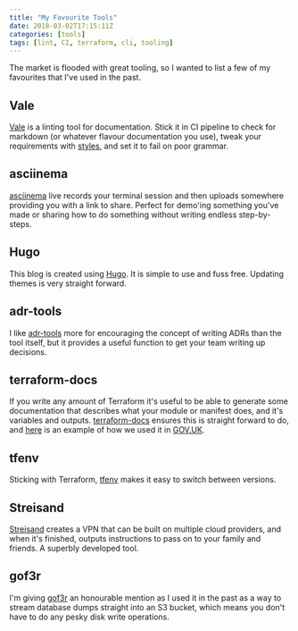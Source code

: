 ```yaml
---
title: "My Favourite Tools"
date: 2018-03-02T17:15:11Z
categories: [tools]
tags: [lint, CI, terraform, cli, tooling]
---
```


The market is flooded with great tooling, so I wanted to list a few of my
favourites that I've used in the past.

## Vale

[Vale](https://github.com/ValeLint/vale) is a linting tool for documentation. Stick it in
CI pipeline to check for markdown (or whatever flavour documentation you use), tweak
your requirements with [styles](https://github.com/ValeLint/vale/tree/master/styles),
and set it to fail on poor grammar.

## asciinema

[asciinema](https://asciinema.org/) live records your terminal session and then uploads
somewhere providing you with a link to share. Perfect for demo'ing something you've made
or sharing how to do something without writing endless step-by-steps.

## Hugo

This blog is created using [Hugo](https://gohugo.io/). It is simple to use
and fuss free. Updating themes is very straight forward.

## adr-tools

I like [adr-tools](https://github.com/npryce/adr-tools) more for encouraging
the concept of writing ADRs than the tool itself, but it provides a useful
function to get your team writing up decisions.

## terraform-docs

If you write any amount of Terraform it's useful to be able to generate some
documentation that describes what your module or manifest does, and it's variables
and outputs. [terraform-docs](https://github.com/segmentio/terraform-docs) ensures
this is straight forward to do, and [here](https://github.com/alphagov/govuk-aws/tree/master/terraform/modules/aws/node_group)
is an example of how we used it in [GOV.UK](https://www.gov.uk).

## tfenv

Sticking with Terraform, [tfenv](https://github.com/kamatama41/tfenv) makes it easy
to switch between versions.

## Streisand

[Streisand](https://github.com/StreisandEffect/streisand) creates a VPN that can be
built on multiple cloud providers, and when it's finished, outputs instructions to pass
on to your family and friends. A superbly developed tool.

## gof3r

I'm giving [gof3r](https://github.com/rlmcpherson/s3gof3r) an honourable mention as
I used it in the past as a way to stream database dumps straight into an S3 bucket, which
means you don't have to do any pesky disk write operations.
